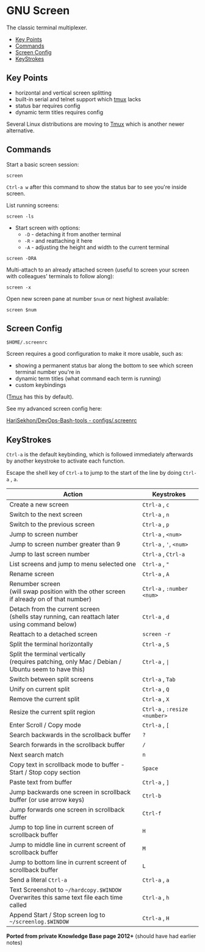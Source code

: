 # GNU Screen

The classic terminal multiplexer.

<!-- INDEX_START -->

- [Key Points](#key-points)
- [Commands](#commands)
- [Screen Config](#screen-config)
- [KeyStrokes](#keystrokes)

<!-- INDEX_END -->

## Key Points

- horizontal and vertical screen splitting
- built-in serial and telnet support which [tmux](tmux.md) lacks
- status bar requires config
- dynamic term titles requires config

Several Linux distributions are moving to [Tmux](tmux.md) which is another newer alternative.

## Commands

Start a basic screen session:

```shell
screen
```

`Ctrl-a w` after this command to show the status bar to see you're inside screen.

List running screens:

```shell
screen -ls
```

- Start screen with options:
  - `-D` - detaching it from another terminal
  - `-R` - and reattaching it here
  - `-A` - adjusting the height and width to the current terminal

```shell
screen -DRA
```

Multi-attach to an already attached screen (useful to screen your screen with colleagues' terminals to follow along):

```shell
screen -x
```

Open new screen pane at number `$num` or next highest available:

```shell
screen $num
```

## Screen Config

`$HOME/.screenrc`

Screen requires a good configuration to make it more usable, such as:

- showing a permanent status bar along the bottom to see which screen terminal number you're in
- dynamic term titles (what command each term is running)
- custom keybindings

([Tmux](tmux.md) has this by default).

See my advanced screen config here:

[HariSekhon/DevOps-Bash-tools - configs/.screenrc](https://github.com/HariSekhon/DevOps-Bash-tools/blob/master/configs/.screenrc)

## KeyStrokes

`Ctrl-a` is the default keybinding, which is followed immediately afterwards by another keystroke to activate each
function.

Escape the shell key of `Ctrl-a` to jump to the start of the line by doing `Ctrl-a` , `a`.

| Action                                                                                            | Keystrokes                    |
|---------------------------------------------------------------------------------------------------|-------------------------------|
| Create a new screen                                                                               | `Ctrl-a` , `c`                |
| Switch to the next screen                                                                         | `Ctrl-a` , `n`                |
| Switch to the previous screen                                                                     | `Ctrl-a` , `p`                |
| Jump to screen number                                                                             | `Ctrl-a` , `<num>`            |
| Jump to screen number greater than 9                                                              | `Ctrl-a` , `'`, `<num>`       |
| Jump to last screen number                                                                        | `Ctrl-a` , `Ctrl-a`           |
| List screens and jump to menu selected one                                                        | `Ctrl-a` , `"`                |
| Rename screen                                                                                     | `Ctrl-a` , `A`                |
| Renumber screen<br>(will swap position with the other screen<br>if already on of that number)     | `Ctrl-a` , `:number <num>`    |
| Detach from the current screen<br>(shells stay running, can reattach later using command below)   | `Ctrl-a` , `d`                |
| Reattach to a detached screen                                                                     | `screen -r`                   |
| Split the terminal horizontally                                                                   | `Ctrl-a` , `S`                |
| Split the terminal vertically<br>(requires patching, only Mac / Debian / Ubuntu seem to have this) | `Ctrl-a` , `\|`               |
| Switch between split screens                                                                      | `Ctrl-a` , `Tab`              |
| Unify on current split                                                                            | `Ctrl-a` , `Q`                |
| Remove the current split                                                                          | `Ctrl-a` , `X`                |
| Resize the current split region                                                                   | `Ctrl-a` , `:resize <number>` |
| Enter Scroll / Copy mode                                                                          | `Ctrl-a` , `[`                |
| Search backwards in the scrollback buffer                                                         | `?`                           |
| Search forwards in the scrollback buffer                                                          | `/`                           |
| Next search match                                                               | `n`                           |
| Copy text in scrollback mode to buffer - Start / Stop copy section                                | `Space`                       |
| Paste text from buffer                                                                            | `Ctrl-a` , `]`                |
| Jump backwards one screen in scrollback buffer (or use arrow keys)                                | `Ctrl-b`                      |
| Jump forwards one screen in scrollback buffer                                                     | `Ctrl-f`                      |
| Jump to top line in current screen of scrollback buffer                                           | `H`                           |
| Jump to middle line in current screent of scrollback buffer                                       | `M`                           |
| Jump to bottom line in current screent of scrollback buffer                                       | `L`                           |
| Send a literal `Ctrl-a`                                                                           | `Ctrl-a` , `a`                |
| Text Screenshot to `~/hardcopy.$WINDOW`<br>Overwrites this same text file each time called        | `Ctrl-a` , `h`                |
| Append Start / Stop screen log to `~/screenlog.$WINDOW`                                           | `Ctrl-a` , `H`                |

**Ported from private Knowledge Base page 2012+** (should have had earlier notes)
